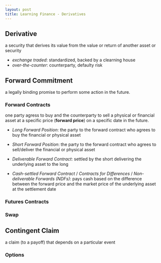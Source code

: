 ```yaml
---
layout: post
title: Learning Finance - Derivatives
---
```


## **Derivative**  
a security that derives its value from the value or return of another asset or security
+ *exchange traded*: standardized, backed by a clearning house
+ *over-the-counter*: counterparty, defaulty risk


## **Forward Commitment** 
a legally binding promise to perform some action in the future.

### Forward Contracts
one party agress to buy and the counterparty to sell a physical or financial asset at a specific price (**forward price**) on a specific date in the future.

+ *Long Forward Position*: the party to the forward contract who agrees to buy the financial or physical asset
+ *Short Forward Position*: the party to the forward contract who agrees to sell/deliver the financial or physical asset

+ *Deliverable Forward Contract*: settled by the short delivering the underlying asset to the long
+ *Cash-settled Forward Contract* / *Contracts for Differences* / *Non-deliverable Forwards (NDFs)*: pays cash based on the difference between the forward price and the market price of the underlying asset at the settlement date


### Futures Contracts

### Swap

## Contingent Claim
a claim (to a payoff) that depends on a particular event

### Options

